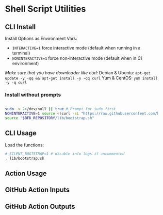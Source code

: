 # Shell Script Utilities

<!-- start title -->


<!-- end title -->

<!-- start description -->


<!-- end description -->



## CLI Install

Install Options as Environment Vars:
* `INTERACTIVE=1` force interactive mode (default when running in a terminal)
* `NONINTERACTIVE=1` force non-interactive mode (default when in CI environment)

*Make sure that you have downloader like curl:*
Debian & Ubuntu: `apt-get update -y -qq && apt-get install -y -qq curl`
Yum & CentOS: `yum install -y -q curl`

### Install without prompts
```bash

sudo -v 2>/dev/null || true # Prompt for sudo first
NONINTERACTIVE=1 source <(curl -sL "https://raw.githubusercontent.com/bitflight-devops/shell-scripts/main/install.sh")
source "$BFD_REPOSITORY/lib/bootstrap.sh"
```

## CLI Usage

Load the functions:

```bash
# SILENT_BOOTSTRAP=1 # disable info logs if uncommented
. lib/bootstrap.sh
```

## Action Usage


<!-- start usage -->


<!-- end usage -->

## GitHub Action Inputs

<!-- start inputs -->


<!-- end inputs -->

## GitHub Action Outputs

<!-- start outputs -->


<!-- end outputs -->
